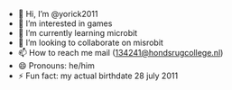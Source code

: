 - 👋 Hi, I’m @yorick2011
- 👀 I’m interested in games
- 🌱 I’m currently learning microbit
- 💞️ I’m looking to collaborate on misrobit
- 📫 How to reach me mail (134241@hondsrugcollege.nl)
- 😄 Pronouns: he/him
- ⚡ Fun fact: my actual birthdate 28 july 2011

<!---
yorick2011/yorick2011 is a ✨ special ✨ repository because its `README.md` (this file) appears on your GitHub profile.
You can click the Preview link to take a look at your changes.
--->
